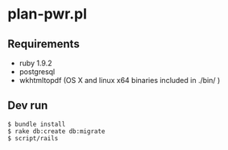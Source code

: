 # plan-pwr.pl

## Requirements
- ruby 1.9.2
- postgresql
- wkhtmltopdf (OS X and linux x64 binaries included in ./bin/ )

## Dev run
    $ bundle install
    $ rake db:create db:migrate
    $ script/rails

